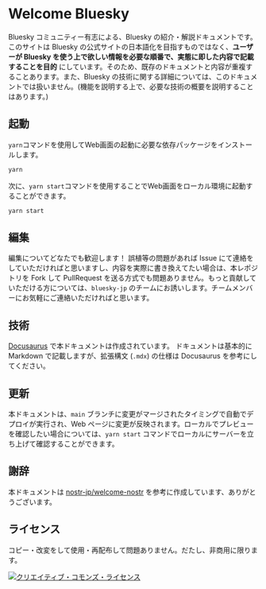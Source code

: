 # Welcome Bluesky

Bluesky コミュニティー有志による、Bluesky の紹介・解説ドキュメントです。このサイトは Bluesky の公式サイトの日本語化を目指すものではなく、**ユーザーが Bluesky を使う上で欲しい情報を必要な順番で、実態に即した内容で記載することを目的** にしています。そのため、既存のドキュメントと内容が重複することあります。また、Bluesky の技術に関する詳細については、このドキュメントでは扱いません。(機能を説明する上で、必要な技術の概要を説明することはあります。)

## 起動

`yarn`コマンドを使用してWeb画面の起動に必要な依存パッケージをインストールします。

```bash
yarn
```

次に、`yarn start`コマンドを使用することでWeb画面をローカル環境に起動することができます。

```bash
yarn start
```

## 編集

編集についてどなたでも歓迎します！ 誤植等の問題があれば Issue にて連絡をしていただければと思いますし、内容を実際に書き換えてたい場合は、本レポジトリを Fork して PullRequest を送る方式でも問題ありません。もっと貢献していただける方については、`bluesky-jp` のチームにお誘いします。チームメンバーにお気軽にご連絡いただければと思います。

## 技術

[Docusaurus](https://docusaurus.io/) で本ドキュメントは作成されています。 ドキュメントは基本的に Markdown で記載しますが、拡張構文 (`.mdx`) の仕様は Docusaurus を参考にしてください。

## 更新

本ドキュメントは、`main` ブランチに変更がマージされたタイミングで自動でデプロイが実行され、Web ページに変更が反映されます。ローカルでプレビューを確認したい場合については、`yarn start` コマンドでローカルにサーバーを立ち上げて確認することができます。

## 謝辞

本ドキュメントは [nostr-jp/welcome-nostr](https://github.com/nostr-jp/welcome-nostr) を参考に作成しています、ありがとうございます。

## ライセンス

コピー・改変をして使用・再配布して問題ありません。だたし、非商用に限ります。

<a rel="license" href="http://creativecommons.org/licenses/by-nc/4.0/"><img alt="クリエイティブ・コモンズ・ライセンス" style="border-width:0" src="https://i.creativecommons.org/l/by-nc/4.0/88x31.png" /></a>
